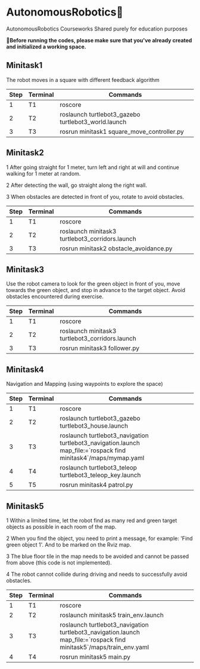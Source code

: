 # AutonomousRobotics🤖
AutonomousRobotics Courseworks Shared purely for education purposes

📌**Before running the codes, please make sure that you've already created and initialized a working space.**

## Minitask1

The robot moves in a square with different feedback algorithm

| Step | Terminal | Commands                                            |
| ---- | -------- | --------------------------------------------------- |
| 1    | T1       | roscore                                             |
| 2    | T2       | roslaunch turtlebot3_gazebo turtlebot3_world.launch |
| 3    | T3       | rosrun minitask1 square_move_controller.py          |

## Minitask2

1 After going straight for 1 meter, turn left and right at will and continue walking for 1 meter at random.

2 After detecting the wall, go straight along the right wall.

3  When obstacles are detected in front of you, rotate to avoid obstacles.

| Step | Terminal | Commands                                        |
| ---- | -------- | ----------------------------------------------- |
| 1    | T1       | roscore                                         |
| 2    | T2       | roslaunch minitask3 turtlebot3_corridors.launch |
| 3    | T3       | rosrun minitask2 obstacle_avoidance.py          |

## Minitask3

Use the robot camera to look for the green object in front of you, move towards the green object, and stop in advance to the target object. Avoid obstacles encountered during exercise.

| Step | Terminal | Commands                                        |
| ---- | -------- | ----------------------------------------------- |
| 1    | T1       | roscore                                         |
| 2    | T2       | roslaunch minitask3 turtlebot3_corridors.launch |
| 3    | T3       | rosrun minitask3 follower.py                    |

## Minitask4

Navigation and Mapping (using waypoints to explore the space)

| Step | Terminal | Commands                                                     |
| ---- | -------- | ------------------------------------------------------------ |
| 1    | T1       | roscore                                                      |
| 2    | T2       | roslaunch turtlebot3_gazebo turtlebot3_house.launch          |
| 3    | T3       | roslaunch turtlebot3_navigation turtlebot3_navigation.launch map_file:=\`rospack find minitask4\`/maps/mymap.yaml |
| 4    | T4       | roslaunch turtlebot3_teleop turtlebot3_teleop_key.launch     |
| 5    | T5       | rosrun minitask4 patrol.py                                   |

## Minitask5

1 Within a limited time, let the robot find as many red and green target objects as possible in each room of the map.

2 When you find the object, you need to print a message, for example: 'Find green object 1'. And to be marked on the Rviz map.

3 The blue floor tile in the map needs to be avoided and cannot be passed from above (this code is not implemented).

4 The robot cannot collide during driving and needs to successfully avoid obstacles.

| Step | Terminal | Commands                                                     |
| ---- | -------- | ------------------------------------------------------------ |
| 1    | T1       | roscore                                                      |
| 2    | T2       | roslaunch minitask5 train_env.launch                         |
| 3    | T3       | roslaunch turtlebot3_navigation turtlebot3_navigation.launch map_file:=\`rospack find minitask5\`/maps/train_env.yaml |
| 4    | T4       | rosrun minitask5 main.py                                     |
